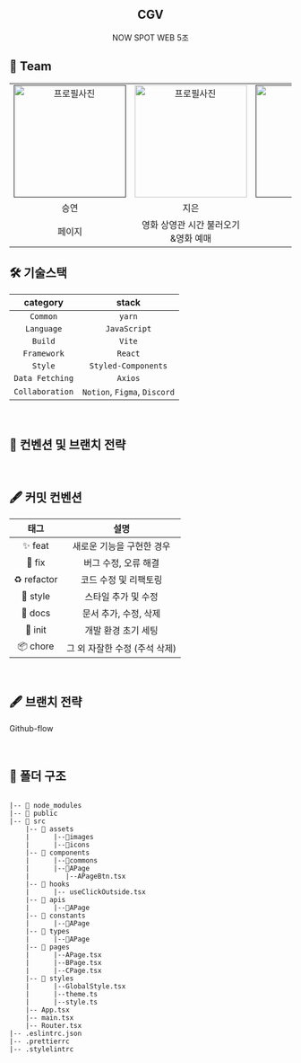 <div align="center">

<h2>CGV</h2>

<div>NOW SPOT WEB 5조</div>

</div>


<h2> 👥 Team </h2>

<table align="center">
    <tr align="center">
      <td style="min-width: 150px;">
            <a href="">
              <img src="" width="200" alt="프로필사진"/>
              <br />
              <b></b>
            </a>
        </td>
      <td style="min-width: 150px;">
            <a href="https://github.com/ijieun">
              <img src="" width="200" alt="프로필사진"/>
              <br />
              <b></b>
            </a>
        </td>
       <td style="min-width: 150px;">
            <a href="">
              <img src="" width="200" alt="프로필사진"/>
              <br />
              <b></b>
            </a>
        </td>
    </tr>
    <tr align="center">
       <td>
            승연 <br/>
      </td>
       <td>
            지은 <br/>
      </td>
       <td>
          채연 <br/>
      </td>
    </tr>
  	<tr align="center">
       <td>
             페이지 <br/>
      </td>
       <td>
             영화 상영관 시간 불러오기<br/>&영화 예매 <br/>
      </td>
       <td>
           페이지 <br/>
      </td>       
    </tr>
</table>

<h2> 🛠 기술스택 </h2>

|  **category**   |          **stack**           |
| :-------------: | :--------------------------: |
|    `Common`     |            `yarn`            |
|   `Language`    |         `JavaScript`         |
|     `Build`     |            `Vite`            |
|   `Framework`   |           `React`            |
|     `Style`     |       `Styled-Components`    |
| `Data Fetching` |           `Axios`            |
| `Collaboration` | `Notion`, `Figma`, `Discord` |

<br/>

<h2>  📄 컨벤션 및 브랜치 전략 </h2>

<br/>

## 🖋️ 커밋 컨벤션

| **태그**  |           **설명**            |
| :-------: | :---------------------------: |
|   ✨ feat   |   새로운 기능을 구현한 경우   |
|   🐛 fix   |     버그 수정, 오류 해결      |
| ♻️ refactor |     코드 수정 및 리팩토링     |
| 💄 style |      스타일 추가 및 수정      |
|   📝 docs  |     문서 추가, 수정, 삭제     |
|   🎉 init   |      개발 환경 초기 세팅      |
|  📦 chore  | 그 외 자잘한 수정 (주석 삭제) |

<br />

## 🖋️ 브랜치 전략

Github-flow

<br />

## 📁 폴더 구조

```

|-- 📁 node_modules
|-- 📁 public
|-- 📁 src
	|-- 📁 assets
	|      |--📁images
	|      |--📁icons
	|-- 📁 components
	|      |--📁commons
	|      |--📁APage
	|         |--APageBtn.tsx
	|-- 📁 hooks
	|      |-- useClickOutside.tsx
	|-- 📁 apis
	|      |--📁APage
	|-- 📁 constants
	|      |--📁APage
	|-- 📁 types
	|      |--📁APage
	|-- 📁 pages
	|      |--APage.tsx
	|      |--BPage.tsx
	|      |--CPage.tsx
	|-- 📁 styles
	|      |--GlobalStyle.tsx
	|      |--theme.ts
	|      |--style.ts
	|-- App.tsx
	|-- main.tsx
	|-- Router.tsx
|-- .eslintrc.json
|-- .prettierrc
|-- .stylelintrc

```



